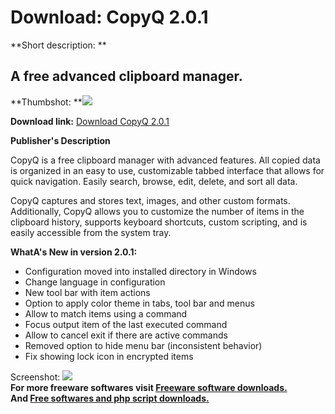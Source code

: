 # Download: CopyQ 2.0.1

**Short description: **

## A free advanced clipboard manager.

  
**Thumbshot: **![](http://www.freewarefiles.com/screenshot/copyq_md.jpg)   
  
**Download link:** [Download CopyQ 2.0.1](http://freesoftwares.boysofts.com/CopyQ_program_88210.html)  
  

**Publisher's Description**  
  

CopyQ is a free clipboard manager with advanced features. All copied data is
organized in an easy to use, customizable tabbed interface that allows for
quick navigation. Easily search, browse, edit, delete, and sort all data.

CopyQ captures and stores text, images, and other custom formats.
Additionally, CopyQ allows you to customize the number of items in the
clipboard history, supports keyboard shortcuts, custom scripting, and is
easily accessible from the system tray.

**WhatA's New in version 2.0.1:**

  * Configuration moved into installed directory in Windows 
  * Change language in configuration 
  * New tool bar with item actions 
  * Option to apply color theme in tabs, tool bar and menus 
  * Allow to match items using a command 
  * Focus output item of the last executed command 
  * Allow to cancel exit if there are active commands 
  * Removed option to hide menu bar (inconsistent behavior) 
  * Fix showing lock icon in encrypted items 

  
  
Screenshot: ![](http://www.freewarefiles.com/screenshot/copyq.jpg)  
**For more freeware softwares visit [Freeware software downloads.](http://freesoftwares.boysofts.com/)**   
**And [Free softwares and php script downloads.](http://www.boysofts.com/)**


